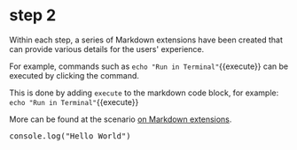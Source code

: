 # step 2

Within each step, a series of Markdown extensions have been created that can provide various details for the users' experience.

For example, commands such as `echo "Run in Terminal"`{{execute}}
 can be executed by clicking the command.

This is done by adding `execute` to the markdown code block, for example:
`echo "Run in Terminal"`{{execute}}

More can be found at the scenario [on Markdown extensions](https://katacoda.com/scenario-examples/scenarios/markdown-extensions).

<pre class="file" data-filename=".datree/k8s-demo.yaml" data-target="insert"  data-marker="test">console.log("Hello World")</pre>